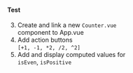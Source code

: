 #### Test

3. Create and link a new `Counter.vue`<br>
    component to App.vue
4. Add action buttons<br>
    `[+1, -1, *2, /2, ^2]`
4. Add and display computed values for<br>
    `isEven`, `isPositive`


<aside class="notes">
</aside>

